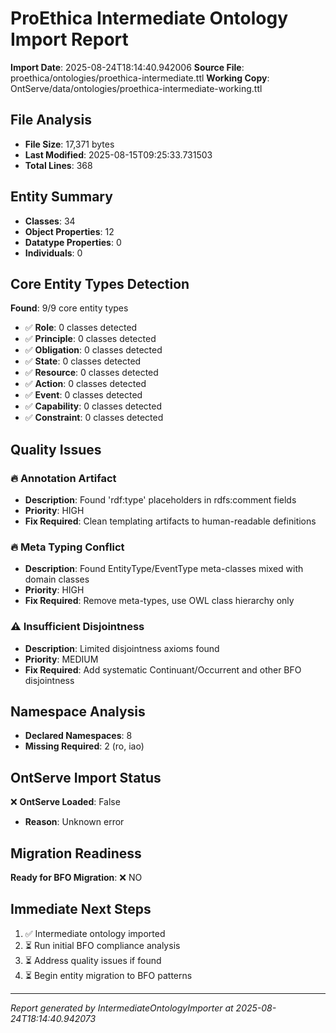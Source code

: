 # ProEthica Intermediate Ontology Import Report

**Import Date**: 2025-08-24T18:14:40.942006
**Source File**: proethica/ontologies/proethica-intermediate.ttl
**Working Copy**: OntServe/data/ontologies/proethica-intermediate-working.ttl

## File Analysis

- **File Size**: 17,371 bytes
- **Last Modified**: 2025-08-15T09:25:33.731503
- **Total Lines**: 368

## Entity Summary

- **Classes**: 34
- **Object Properties**: 12
- **Datatype Properties**: 0
- **Individuals**: 0

## Core Entity Types Detection

**Found**: 9/9 core entity types

- ✅ **Role**: 0 classes detected
- ✅ **Principle**: 0 classes detected
- ✅ **Obligation**: 0 classes detected
- ✅ **State**: 0 classes detected
- ✅ **Resource**: 0 classes detected
- ✅ **Action**: 0 classes detected
- ✅ **Event**: 0 classes detected
- ✅ **Capability**: 0 classes detected
- ✅ **Constraint**: 0 classes detected

## Quality Issues

### 🔥 Annotation Artifact
- **Description**: Found 'rdf:type' placeholders in rdfs:comment fields
- **Priority**: HIGH
- **Fix Required**: Clean templating artifacts to human-readable definitions

### 🔥 Meta Typing Conflict
- **Description**: Found EntityType/EventType meta-classes mixed with domain classes
- **Priority**: HIGH
- **Fix Required**: Remove meta-types, use OWL class hierarchy only

### ⚠️ Insufficient Disjointness
- **Description**: Limited disjointness axioms found
- **Priority**: MEDIUM
- **Fix Required**: Add systematic Continuant/Occurrent and other BFO disjointness


## Namespace Analysis

- **Declared Namespaces**: 8
- **Missing Required**: 2 (ro, iao)

## OntServe Import Status

❌ **OntServe Loaded**: False
- **Reason**: Unknown error

## Migration Readiness

**Ready for BFO Migration**: ❌ NO

## Immediate Next Steps

1. ✅ Intermediate ontology imported
2. ⏳ Run initial BFO compliance analysis
3. ⏳ Address quality issues if found
4. ⏳ Begin entity migration to BFO patterns

---
*Report generated by IntermediateOntologyImporter at 2025-08-24T18:14:40.942073*